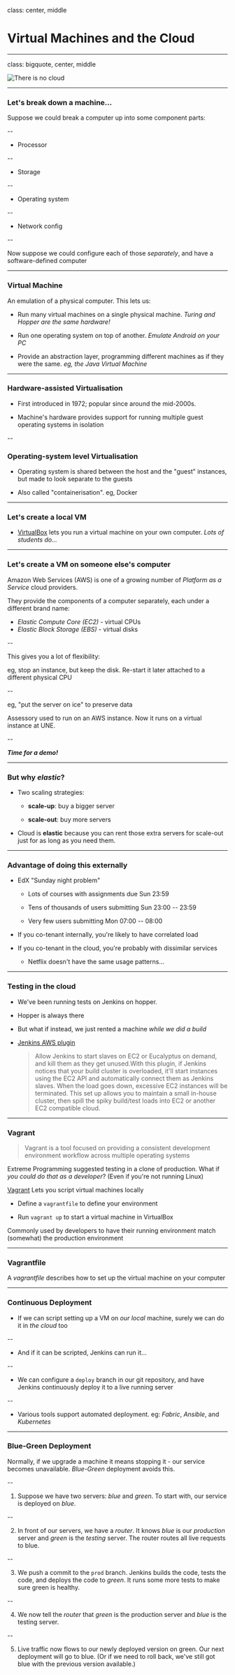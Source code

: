 class: center, middle

# Virtual Machines and the Cloud

---

class: bigquote, center, middle

![There is no cloud](https://fsfe.org/contribute/promopics/thereisnocloud-bw-preview.png)

---

### Let's break down a machine...

Suppose we could break a computer up into some component parts:

--

* Processor

--

* Storage

--

* Operating system

--

* Network config

--

Now suppose we could configure each of those *separately*, and have a software-defined computer

---

### Virtual Machine

An emulation of a physical computer. This lets us:

* Run many virtual machines on a single physical machine. *Turing and Hopper are the same hardware!*

* Run one operating system on top of another. *Emulate Android on your PC*

* Provide an abstraction layer, programming different machines as if they were the same. *eg, the Java Virtual Machine*

---

### Hardware-assisted Virtualisation

* First introduced in 1972; popular since around the mid-2000s.

* Machine's hardware provides support for running multiple guest operating systems in isolation

--

### Operating-system level Virtualisation

* Operating system is shared between the host and the "guest" instances, but made to look separate to the guests

* Also called "containerisation". eg, Docker

---

### Let's create a local VM

* [VirtualBox](https://www.virtualbox.org/) lets you run a virtual machine on your own computer. *Lots of students do...*

---

### Let's create a VM on someone else's computer

Amazon Web Services (AWS) is one of a growing number of *Platform as a Service* cloud providers.

They provide the components of a computer separately, each under a different brand name:

* *Elastic Compute Core (EC2)* - virtual CPUs
* *Elastic Block Storage (EBS)* - virtual disks

--

This gives you a lot of flexibility:

eg, stop an instance, but keep the disk. Re-start it later attached to a different physical CPU

--

eg, "put the server on ice" to preserve data

Assessory used to run on an AWS instance. Now it runs on a virtual instance at UNE.

--

***Time for a demo!***

---

### But why *elastic*?

* Two scaling strategies:

  - **scale-up**: buy a bigger server

  - **scale-out**: buy more servers

* Cloud is **elastic** because you can rent those extra servers for scale-out just for as long as you need them.

---

### Advantage of doing this externally

* EdX "Sunday night problem"

  - Lots of courses with assignments due Sun 23:59

  - Tens of thousands of users submitting Sun 23:00 -- 23:59

  - Very few users submitting Mon 07:00 -- 08:00

* If you co-tenant internally, you're likely to have correlated load

* If you co-tenant in the cloud, you're probably with dissimilar services

  - Netflix doesn't have the same usage patterns...

---

### Testing in the cloud

* We've been running tests on Jenkins on hopper.

* Hopper is always there

* But what if instead, we just rented a machine *while we did a build*

* [Jenkins AWS plugin](https://wiki.jenkins-ci.org/display/JENKINS/Amazon+EC2+Plugin)

  > Allow Jenkins to start slaves on EC2 or Eucalyptus on demand, and kill them as they get unused.With this plugin, if Jenkins notices that your build cluster is overloaded, it'll start instances using the EC2 API and automatically connect them as Jenkins slaves. When the load goes down, excessive EC2 instances will be terminated. This set up allows you to maintain a small in-house cluster, then spill the spiky build/test loads into EC2 or another EC2 compatible cloud.

---

### Vagrant

> Vagrant is a tool focused on providing a consistent development environment workflow across multiple operating systems

Extreme Programming suggested testing in a clone of production. What if *you could do that as a developer*? (Even if you're not running Linux)

[Vagrant](https://www.vagrantup.com/) Lets you script virtual machines locally

* Define a `vagrantfile` to define your environment

* Run `vagrant up` to start a virtual machine in VirtualBox

Commonly used by developers to have their running environment match (somewhat) the production environment

---

### Vagrantfile

A *vagrantfile* describes how to set up the virtual machine on your computer



---

### Continuous Deployment

* If we can script setting up a VM on *our local* machine, surely we can do it in *the cloud* too

--

* And if it can be scripted, Jenkins can run it...

--

* We can configure a `deploy` branch in our git repository, and have Jenkins continuously deploy it to a live running server

--

* Various tools support automated deployment. eg: *Fabric*, *Ansible*, and *Kubernetes*

---

### Blue-Green Deployment

Normally, if we upgrade a machine it means stopping it - our service becomes unavailable. *Blue-Green* deployment avoids this.

--

1. Suppose we have two servers: *blue* and *green*. To start with, our service is deployed on *blue*.

--

2. In front of our servers, we have a *router*. It knows *blue* is our *production* server and *green* is the *testing* server. The router routes all live requests to blue.

--

3. We push a commit to the `prod` branch. Jenkins builds the code, tests the code, and deploys the code to *green*. It runs some more tests to make sure green is healthy.

--

4. We now tell the *router* that *green* is the production server and *blue* is the testing server.

--

5. Live traffic now flows to our newly deployed version on green. Our next deployment will go to blue. (Or if we need to roll back, we've still got blue with the previous version available.)

